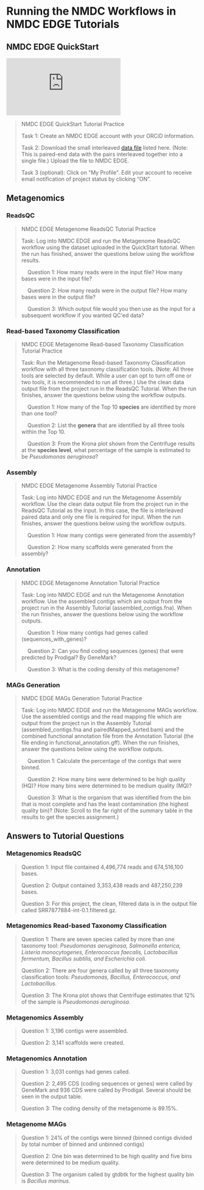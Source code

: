# Running the NMDC Workflows in NMDC EDGE Tutorials

## NMDC EDGE QuickStart

<!--
    Note: The following HTML snippet was copied from the "Share > Embed" popup on the video's YouTube page, then, its
          original `width="560" height="315"` attribute pair was replaced with `class="nmdc-embedded-youtube-video"`.  
-->
<iframe class="nmdc-embedded-youtube-video" src="https://www.youtube-nocookie.com/embed/Z5Oq7BXo43k?si=pEVuglBAlggXqUBX" title="YouTube video player" frameborder="0" allow="accelerometer; autoplay; clipboard-write; encrypted-media; gyroscope; picture-in-picture; web-share" referrerpolicy="strict-origin-when-cross-origin" allowfullscreen></iframe>

>NMDC EDGE QuickStart Tutorial Practice
>
>Task 1:  Create an NMDC EDGE account with your ORCiD information.
>
>Task 2: Download the small interleaved [data file](https://portal.nersc.gov/cfs/m3408/test_data/SRR7877884/SRR7877884-int-0.1.fastq.gz) listed here. (Note: This is paired-end data with the pairs interleaved together into a single file.) Upload the file to NMDC EDGE.
>
>Task 3 (optional):  Click on "My Profile". Edit your account to receive email notification of project status by clicking “ON”.

## Metagenomics

### ReadsQC

>NMDC EDGE Metagenome ReadsQC Tutorial Practice 
>
>Task: Log into NMDC EDGE and run the Metagenome ReadsQC workflow using the dataset uploaded in the QuickStart tutorial. When the run has finished, answer the questions below using the workflow results. 
>
>&nbsp;&nbsp;&nbsp;&nbsp;Question 1:  How many reads were in the input file? How many bases were in the input file?
>
>&nbsp;&nbsp;&nbsp;&nbsp;Question 2:  How many reads were in the output file? How many bases were in the output file?
>
>&nbsp;&nbsp;&nbsp;&nbsp;Question 3:  Which output file would you then use as the input for a subsequent workflow if you wanted QC'ed data?


### Read-based Taxonomy Classification

>NMDC EDGE Metagenome Read-based Taxonomy Classification Tutorial Practice 
>
>Task: Run the Metagenome Read-based Taxonomy Classification workflow with all three taxonomy classification tools. (Note: All three tools are selected by default. While a user can opt to turn off one or two tools, it is recommended to run all three.) Use the clean data output file from the project run in the ReadsQC Tutorial. When the run finishes, answer the questions below using the workflow outputs.
>
>&nbsp;&nbsp;&nbsp;&nbsp;Question 1:  How many of the Top 10 **species** are identified by more than one tool?
>
>&nbsp;&nbsp;&nbsp;&nbsp;Question 2:  List the **genera** that are identified by all three tools within the Top 10.
>
>&nbsp;&nbsp;&nbsp;&nbsp;Question 3:  From the Krona plot shown from the Centrifuge results at the **species level**, what percentage of the sample is estimated to be _Pseudomonas aeruginosa_? 

### Assembly

>NMDC EDGE Metagenome Assembly Tutorial Practice 
>
>Task: Log into NMDC EDGE and run the Metagenome Assembly workflow. Use the clean data output file from the project run in the ReadsQC Tutorial as the input. In this case, the file is interleaved paired data and only one file is required for input. When the run finishes, answer the questions below using the workflow outputs.
>
>&nbsp;&nbsp;&nbsp;&nbsp;Question 1:  How many contigs were generated from the assembly?
>
>&nbsp;&nbsp;&nbsp;&nbsp;Question 2:  How many scaffolds were generated from the assembly?

### Annotation

>NMDC EDGE Metagenome Annotation Tutorial Practice 
>
>Task: Log into NMDC EDGE and run the Metagenome Annotation workflow. Use the assembled contigs which are output from the project run in the Assembly Tutorial (assembled_contigs.fna). When the run finishes, answer the questions below using the workflow outputs.
>
>&nbsp;&nbsp;&nbsp;&nbsp;Question 1:  How many contigs had genes called (sequences_with_genes)?
>
>&nbsp;&nbsp;&nbsp;&nbsp;Question 2:  Can you find coding sequences (genes) that were predicted by Prodigal? By GeneMark?
>
>&nbsp;&nbsp;&nbsp;&nbsp;Question 3:  What is the coding density of this metagenome?

### MAGs Generation

>NMDC EDGE MAGs Generation Tutorial Practice 
>
>Task: Log into NMDC EDGE and run the Metagenome MAGs workflow. Use the assembled contigs and the read mapping file which are output from the project run in the Assembly Tutorial (assembled_contigs.fna and pairedMapped_sorted.bam) and the combined functional annotation file from the Annotation Tutorial (the file ending in functional_annotation.gff). When the run finishes, answer the questions below using the workflow outputs.
>
>&nbsp;&nbsp;&nbsp;&nbsp;Question 1:  Calculate the percentage of the contigs that were binned.
>
>&nbsp;&nbsp;&nbsp;&nbsp;Question 2:  How many bins were determined to be high quality (HQ)? How many bins were determined to be medium quality (MQ)?
>
>&nbsp;&nbsp;&nbsp;&nbsp;Question 3: What is the organism that was identified from the bin that is most complete and has the least contamination (the highest quality bin)? (Note: Scroll to the far right of the summary table in the results to get the species assignment.)




## Answers to Tutorial Questions

### Metagenomics ReadsQC
>Question 1: Input file contained 4,496,774 reads and 674,516,100 bases.
>
>Question 2: Output contained 3,353,438 reads and 487,250,239 bases.
>
>Question 3: For this project, the clean, filtered data is in the output file called SRR7877884-int-0.1.filtered.gz.

### Metagenomics Read-based Taxonomy Classification
>Question 1: There are seven species called by more than one taxonomy tool: *Pseudomonas aeruginosa, Salmonella enterica, Listeria monocytogenes, Enterococcus faecalis, Lactobacillus fermentum, Bacillus subtilis, and Escherichia coli.*
>
>Question 2: There are four genera called by all three taxonomy classification tools: *Pseudomonas, Bacillus, Enterococcus, and Lactobacillus.*
>
>Question 3: The Krona plot shows that Centrifuge estimates that 12% of the sample is *Pseudomonas aeruginosa.*

### Metagenomics Assembly
>Question 1: 3,196 contigs were assembled.
>
>Question 2: 3,141 scaffolds were created.

### Metagenomics Annotation
>Question 1: 3,031 contigs had genes called.
>
>Question 2: 2,495 CDS (coding sequences or genes) were called by GeneMark and 936 CDS were called by Prodigal. Several should be seen in the output table.
>
>Question 3: The coding density of the metagenome is 89.15%.

### Metagenome MAGs 
>Question 1: 24% of the contigs were binned (binned contigs divided by total number of binned and unbinned contigs)
>
>Question 2: One bin was determined to be high quality and five bins were determined to be medium quality.
>
>Question 3: The organism called by gtdbtk for the highest quality bin is *Bacillus marinus.*
